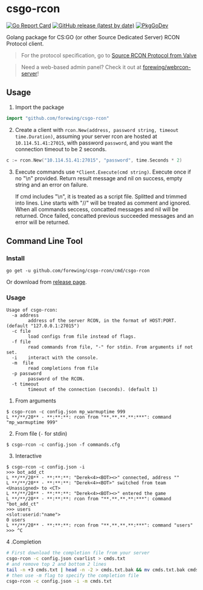 # csgo-rcon

[![Go Report Card](https://goreportcard.com/badge/github.com/forewing/csgo-rcon?style=flat-square)](https://goreportcard.com/report/github.com/forewing/csgo-rcon)
[![GitHub release (latest by date)](https://img.shields.io/github/v/release/forewing/csgo-rcon?style=flat-square)](https://github.com/forewing/csgo-rcon/releases/latest)
[![PkgGoDev](https://pkg.go.dev/badge/github.com/forewing/csgo-rcon)](https://pkg.go.dev/github.com/forewing/csgo-rcon)

Golang package for CS:GO (or other Source Dedicated Server) RCON Protocol client.

> For the protocol specification, go to [Source RCON Protocol from Valve](http://developer.valvesoftware.com/wiki/Source_RCON_Protocol)

> Need a web-based admin panel? Check it out at [forewing/webrcon-server](https://github.com/forewing/webrcon-server)!

## Usage

1. Import the package

```go
import "github.com/forewing/csgo-rcon"
```

2. Create a client with `rcon.New(address, password string, timeout time.Duration)`, assuming your server rcon are hosted at `10.114.51.41:27015`, with password `password`, and you want the connection timeout to be 2 seconds.

```go
c := rcon.New("10.114.51.41:27015", "password", time.Seconds * 2)
```

3. Execute commands use `*Client.Execute(cmd string)`. Execute once if no "\n" provided. Return result message and nil on success, empty string and an error on failure.

    If cmd includes "\n", it is treated as a script file. Splitted and trimmed into lines. Line starts with "//" will be treated as comment and ignored. When all commands seccess, concatted messages and nil will be returned. Once failed, concatted previous succeeded messages and an error will be returned.

## Command Line Tool

### Install

```
go get -u github.com/forewing/csgo-rcon/cmd/csgo-rcon
```

Or download from [release page](https://github.com/forewing/csgo-rcon/releases/latest).

### Usage

```
Usage of csgo-rcon:
  -a address
        address of the server RCON, in the format of HOST:PORT. (default "127.0.0.1:27015")
  -c file
        load configs from file instead of flags.
  -f file
        read commands from file, "-" for stdin. From arguments if not set.
  -i    interact with the console.
  -m  file
        read completions from file
  -p password
        password of the RCON.
  -t timeout
        timeout of the connection (seconds). (default 1)
```

1. From arguments

```
$ csgo-rcon -c config.json mp_warmuptime 999
L **/**/20** - **:**:**: rcon from "**.**.**.**:***": command "mp_warmuptime 999"
```

2. From file (`-` for stdin)

```
$ csgo-rcon -c config.json -f commands.cfg
```

3. Interactive

```
$ csgo-rcon -c config.json -i
>>> bot_add_ct
L **/**/20** - **:**:**: "Derek<4><BOT><>" connected, address ""
L **/**/20** - **:**:**: "Derek<4><BOT>" switched from team <Unassigned> to <CT>
L **/**/20** - **:**:**: "Derek<4><BOT><>" entered the game
L **/**/20** - **:**:**: rcon from "**.**.**.**:***": command "bot_add_ct"
>>> users
<slot:userid:"name">
0 users
L **/**/20** - **:**:**: rcon from "**.**.**.**:***": command "users"
>>> ^C
```

4 .Completion

``` sh
# First download the completion file from your server
csgo-rcon -c config.json cvarlist > cmds.txt
# and remove top 2 and bottom 2 lines
tail -n +3 cmds.txt | head -n -2 > cmds.txt.bak && mv cmds.txt.bak cmds.txt
# then use -m flag to specify the completion file
csgo-rcon -c config.json -i -m cmds.txt
```

